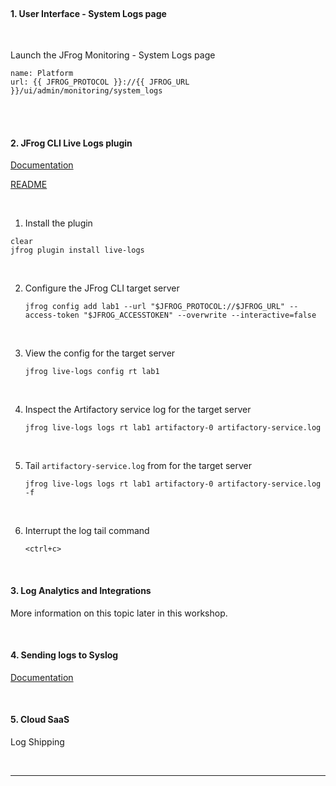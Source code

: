 
<br>

#### 1. User Interface - System Logs page
    
<br/>

  Launch the JFrog Monitoring - System Logs page
  ```dashboard:open-url
  name: Platform
  url: {{ JFROG_PROTOCOL }}://{{ JFROG_URL }}/ui/admin/monitoring/system_logs
  ```

<br/>
<br/>

#### 2. JFrog CLI Live Logs plugin  

[Documentation](https://www.jfrog.com/confluence/display/JFROG/Live+Logs)   

[README](https://github.com/jfrog/live-logs/blob/main/README.md)   

<br/>

1. Install the plugin  

  ```execute-2
  clear
  jfrog plugin install live-logs
  ```

<br/>


2. Configure the JFrog CLI target server  

    ```execute-2
    jfrog config add lab1 --url "$JFROG_PROTOCOL://$JFROG_URL" --access-token "$JFROG_ACCESSTOKEN" --overwrite --interactive=false
    ```

<br/>

3. View the config for the target server  

    ```execute-2
    jfrog live-logs config rt lab1
    ```

<br/>

4. Inspect the Artifactory service log for the target server  

    ```execute-2
    jfrog live-logs logs rt lab1 artifactory-0 artifactory-service.log
    ```

<br/>

5. Tail `artifactory-service.log` from for the target server  

    ```execute-2
    jfrog live-logs logs rt lab1 artifactory-0 artifactory-service.log -f
    ```

<br/>

6. Interrupt the log tail command  

    ```execute-2
    <ctrl+c>
    ```

<br/>

#### 3. Log Analytics and Integrations 

More information on this topic later in this workshop.

<br/>

#### 4. Sending logs to Syslog 

[Documentation](https://www.jfrog.com/confluence/display/JFROG/Logging#Logging-SendingLogstoSyslog)

<br/>

#### 5. Cloud SaaS  

Log Shipping

<br/>

---